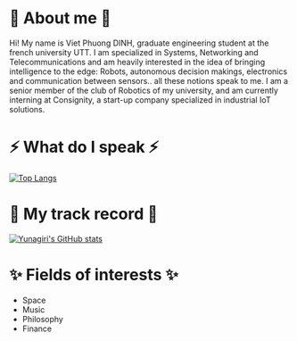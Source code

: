 
<!--
**Yunagiri/Yunagiri** is a ✨ _special_ ✨ repository because its `README.md` (this file) appears on your GitHub profile.

Here are some ideas to get you started:

- 🔭 I’m currently working on ...
- 🌱 I’m currently learning ...
- 👯 I’m looking to collaborate on ...
- 🤔 I’m looking for help with ...
- 💬 Ask me about ...
- 📫 How to reach me: ...
- 😄 Pronouns: ...
- ⚡ Fun fact: ...
-->



# 💬 About me 💬 

Hi! My name is Viet Phuong DINH, graduate engineering student at the french university UTT. I am specialized in Systems, Networking and Telecommunications and am heavily interested in the idea of bringing intelligence to the edge: Robots, autonomous decision makings, electronics and communication between sensors.. all these notions speak to me. I am a senior member of the club of Robotics of my university, and am currently interning at Consignity, a start-up company specialized in industrial IoT solutions.


# ⚡ What do I speak ⚡

[![Top Langs](https://github-readme-stats.vercel.app/api/top-langs/?username=Yunagiri&theme=tokyonight&count_private=true&layout=compact)](https://github.com/anuraghazra/github-readme-stats)


# 🌱 My track record 🌱

[![Yunagiri's GitHub stats](https://github-readme-stats.vercel.app/api?username=Yunagiri&count_private=true&theme=tokyonight&show_icons=true)](https://github.com/anuraghazra/github-readme-stats)


# ✨ Fields of interests ✨

- Space
- Music
- Philosophy
- Finance
